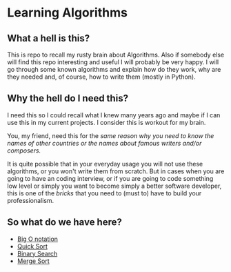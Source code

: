 # Learning Algorithms

## What a hell is this?
This is repo to recall my rusty brain about Algorithms. Also if somebody else will find this repo interesting and useful I will probably be very happy. I will go through some known algorithms and explain how do they work, why are they needed and, of course, how to write them (mostly in Python).

## Why the hell do I need this?
I need this so I could recall what I knew many years ago and maybe if I can use this in my current projects. I consider this is workout for my brain.

You, my friend, need this for the _same reason why you need to know the names of other countries or the names about famous writers and/or composers._

It is quite possible that in your everyday usage you will not use these algorithms, or you won't write them from scratch. But in cases when you are going to have an coding interview, or if you are going to code something low level or simply you want to become simply a better software developer, this is one of the _bricks_ that you need to (must to) have to build your professionalism.

## So what do we have here?
- [Big O notation](./algorithms/big_o_notation.md)
- [Quick Sort](./algorithms/quick_sort.md)
- [Binary Search](./algorithms/binary_search.md)
- [Merge Sort](./algorithms/merge_sort.md)